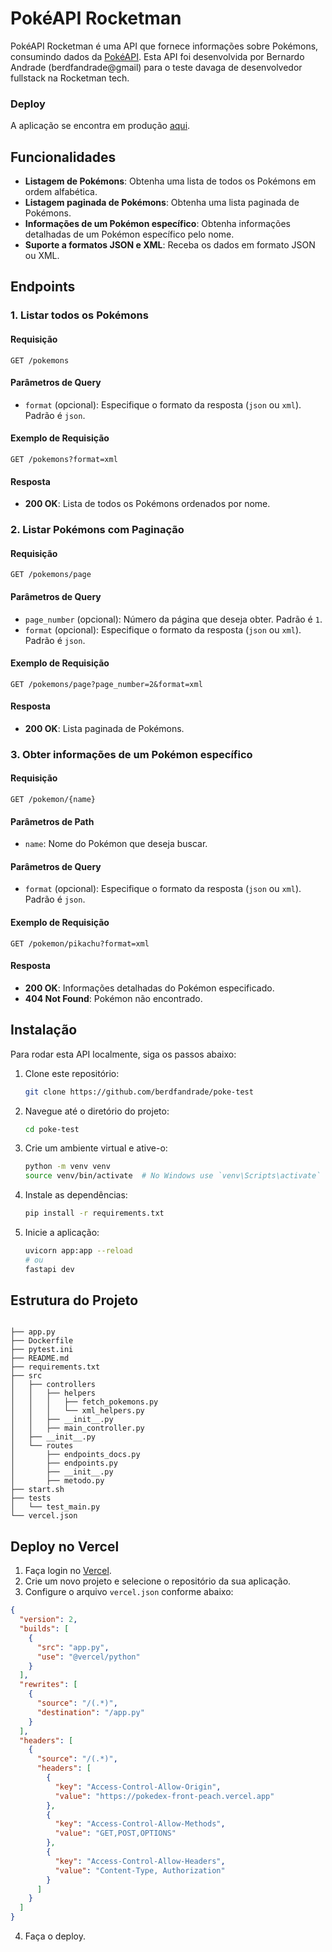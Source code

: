 # PokéAPI Rocketman

PokéAPI Rocketman é uma API que fornece informações sobre Pokémons, consumindo dados da [PokéAPI](https://pokeapi.co/). Esta API foi desenvolvida por Bernardo Andrade (berdfandrade@gmail) para o teste davaga de desenvolvedor fullstack na Rocketman tech.

### Deploy 
A aplicação se encontra em produção [aqui](https://fast-poke-api.vercel.app/).

## Funcionalidades

- **Listagem de Pokémons**: Obtenha uma lista de todos os Pokémons em ordem alfabética.
- **Listagem paginada de Pokémons**: Obtenha uma lista paginada de Pokémons.
- **Informações de um Pokémon específico**: Obtenha informações detalhadas de um Pokémon específico pelo nome.
- **Suporte a formatos JSON e XML**: Receba os dados em formato JSON ou XML.

## Endpoints

### 1. Listar todos os Pokémons

#### Requisição

```http
GET /pokemons
```

#### Parâmetros de Query

- `format` (opcional): Especifique o formato da resposta (`json` ou `xml`). Padrão é `json`.

#### Exemplo de Requisição

```http
GET /pokemons?format=xml
```

#### Resposta

- **200 OK**: Lista de todos os Pokémons ordenados por nome.

### 2. Listar Pokémons com Paginação

#### Requisição

```http
GET /pokemons/page
```

#### Parâmetros de Query

- `page_number` (opcional): Número da página que deseja obter. Padrão é `1`.
- `format` (opcional): Especifique o formato da resposta (`json` ou `xml`). Padrão é `json`.

#### Exemplo de Requisição

```http
GET /pokemons/page?page_number=2&format=xml
```

#### Resposta

- **200 OK**: Lista paginada de Pokémons.

### 3. Obter informações de um Pokémon específico

#### Requisição

```http
GET /pokemon/{name}
```

#### Parâmetros de Path

- `name`: Nome do Pokémon que deseja buscar.

#### Parâmetros de Query

- `format` (opcional): Especifique o formato da resposta (`json` ou `xml`). Padrão é `json`.

#### Exemplo de Requisição

```http
GET /pokemon/pikachu?format=xml
```

#### Resposta

- **200 OK**: Informações detalhadas do Pokémon especificado.
- **404 Not Found**: Pokémon não encontrado.

## Instalação

Para rodar esta API localmente, siga os passos abaixo:

1. Clone este repositório:
    ```sh
    git clone https://github.com/berdfandrade/poke-test
    ```
2. Navegue até o diretório do projeto:
    ```sh
    cd poke-test
    ```
3. Crie um ambiente virtual e ative-o:
    ```sh
    python -m venv venv
    source venv/bin/activate  # No Windows use `venv\Scripts\activate`
    ```
4. Instale as dependências:
    ```sh
    pip install -r requirements.txt
    ```
5. Inicie a aplicação:
    ```sh
    uvicorn app:app --reload
    # ou 
    fastapi dev 
    ```

## Estrutura do Projeto

```plaintext

├── app.py
├── Dockerfile
├── pytest.ini
├── README.md
├── requirements.txt
├── src
│   ├── controllers
│   │   ├── helpers
│   │   │   ├── fetch_pokemons.py
│   │   │   └── xml_helpers.py
│   │   ├── __init__.py
│   │   ├── main_controller.py
│   ├── __init__.py
│   └── routes
│       ├── endpoints_docs.py
│       ├── endpoints.py
│       ├── __init__.py
│       ├── metodo.py
├── start.sh
├── tests
│   └── test_main.py
└── vercel.json

```

## Deploy no Vercel

1. Faça login no [Vercel](https://vercel.com/).
2. Crie um novo projeto e selecione o repositório da sua aplicação.
3. Configure o arquivo `vercel.json` conforme abaixo:

```json
{
  "version": 2,
  "builds": [
    {
      "src": "app.py",
      "use": "@vercel/python"
    }
  ],
  "rewrites": [
    {
      "source": "/(.*)",
      "destination": "/app.py"
    }
  ],
  "headers": [
    {
      "source": "/(.*)",
      "headers": [
        {
          "key": "Access-Control-Allow-Origin",
          "value": "https://pokedex-front-peach.vercel.app"
        },
        {
          "key": "Access-Control-Allow-Methods",
          "value": "GET,POST,OPTIONS"
        },
        {
          "key": "Access-Control-Allow-Headers",
          "value": "Content-Type, Authorization"
        }
      ]
    }
  ]
}
```

4. Faça o deploy.

